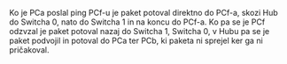 Ko je PCa poslal ping PCf-u je paket potoval direktno do PCf-a, skozi Hub do Switcha 0, nato do Switcha 1 in na koncu do PCf-a.
Ko pa se je PCf odzvzal je paket potoval nazaj do Switcha 1, Switcha 0, v Hubu pa se je paket podvojil in potoval do PCa ter PCb, ki paketa ni sprejel ker ga ni pričakoval.
